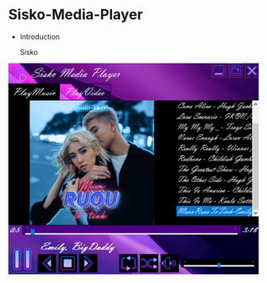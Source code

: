 # Sisko-Media-Player
- Introduction

     Sisko

![This what it look like](https://github.com/ShShee/Sisko-Media-Player/blob/master/ScreenShot.png)
